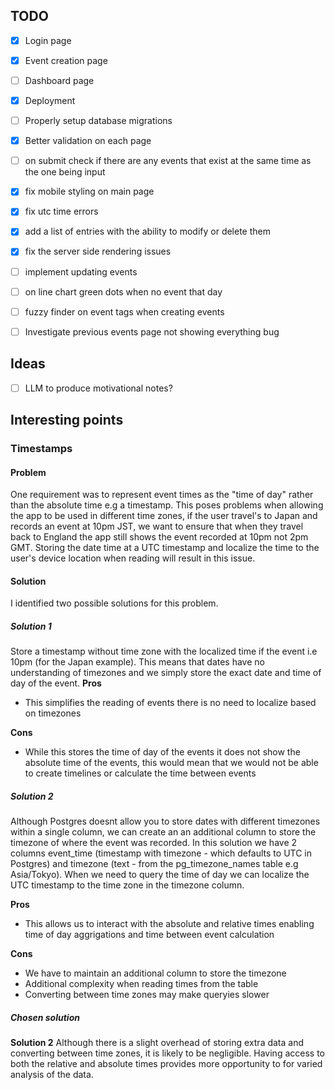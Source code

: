 ## TODO
- [x] Login page
- [x] Event creation page
- [ ] Dashboard page
- [x] Deployment
- [ ] Properly setup database migrations
- [x] Better validation on each page
- [ ] on submit check if there are any events that exist at the same time as the one being input
- [x] fix mobile styling on main page
- [x] fix utc time errors
- [x] add a list of entries with the ability to modify or delete them
- [x] fix the server side rendering issues
- [ ] implement updating events
- [ ] on line chart green dots when no event that day
- [ ] fuzzy finder on event tags when creating events
- [ ] Investigate previous events page not showing everything bug


## Ideas
- [ ] LLM to produce motivational notes?


## Interesting points

### Timestamps

#### Problem
One requirement was to represent event times as the "time of day" rather than the absolute time e.g a timestamp.
This poses problems when allowing the app to be used in different time zones, if the user travel's to Japan and records an event at 10pm JST, we want to ensure that when they travel back to England the app still shows the event recorded at 10pm not 2pm GMT.
Storing the date time at a UTC timestamp and localize the time to the user's device location when reading will result in this issue.

#### Solution
I identified two possible solutions for this problem.

##### Solution 1
Store a timestamp without time zone with the localized time if the event i.e 10pm (for the Japan example).
This means that dates have no understanding of timezones and we simply store the exact date and time of day of the event.
**Pros**
- This simplifies the reading of events there is no need to localize based on timezones 

**Cons**
- While this stores the time of day of the events it does not show the absolute time of the events, this would mean that we would not be able to create timelines or calculate the time between events

##### Solution 2
Although Postgres doesnt allow you to store dates with different timezones within a single column, we can create an an additional column to store the timezone of where the event was recorded.
In this solution we have 2 columns event_time (timestamp with timezone - which defaults to UTC in Postgres) and timezone (text - from the pg_timezone_names table e.g Asia/Tokyo).
When we need to query the time of day we can localize the UTC timestamp to the time zone in the timezone column.

**Pros**
- This allows us to interact with the absolute and relative times enabling time of day aggrigations and time between event calculation

**Cons**
- We have to maintain an additional column to store the timezone
- Additional complexity when reading times from the table
- Converting between time zones may make queryies slower

##### Chosen solution
**Solution 2**
Although there is a slight overhead of storing extra data and converting between time zones, it is likely to be negligible. 
Having access to both the relative and absolute times provides more opportunity to for varied analysis of the data.
